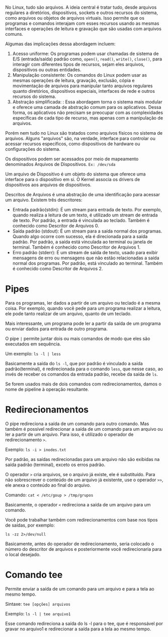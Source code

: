 No Linux, tudo são arquivos. A ideia central é tratar tudo, desde arquivos regulares a diretórios, dispositivos, sockets e outros recursos do sistema, como arquivos ou objetos de arquivos virtuais. Isso permite que os programas e comandos interajam com esses recursos usando as mesmas interfaces e operações de leitura e gravação que são usadas com arquivos comuns. 

Algumas das implicações dessa abordagem incluem:
1. Acesso uniforme: Os programas podem usar chamadas de sistema de E/S (entrada/saída) padrão como, `open()`, `read()`, `write()`, `close()`, para interagir com diferentes tipos de recursos, sejam eles arquivos, dispositivos ou outras entidades.
2. Manipulação consistente: Os comandos do Linux podem usar as mesmas operações de leitura, gravação, exclusão, cópia e movimentação de arquivos para manipular tanto arquivos regulares quanto diretórios, dispositivos especiais, interfaces de rede e outros recursos do sistema.
3. Abstração simplificada: : Essa abordagem torna o sistema mais modular e oferece uma camada de abstração comum para os aplicativos. Dessa forma, os aplicativos não precisam se preocupar com as complexidades específicas de cada tipo de recurso, mas apenas com a manipulação de arquivos.

Porém nem tudo no Linux são tratados como arquivos físicos no sistema de arquivos. Alguns "arquivos" são, na verdade, interface para controlar ou acessar recursos específicos, como dispositivos de hardware ou configurações do sistema.

Os dispositivos podem ser acessados por meio de mapeamento denominados Arquivos de Dispositivos.
`Ex: /dev/sda`

Um arquivo de Dispositivo é um objeto do sistema que oferece uma interface para o dispositivo em si.
O Kernel associa os drivers de dispositivos aos arquivos de dispositivos.

Descritos de Arquivos é uma abstração de uma identificação para acessar um arquivo.
Existem três descritores:
- Entrada padrão(stdin): É um stream para entrada de texto. Por exemplo, quando realiza a leitura de um texto, é utilizado um stream de entrada de texto. Por padrão, a entrada é vinculada ao teclado. Também é conhecido como Descritor de Arquivos 0.
- Saída padrão (stdout): É um stream para a saída normal dos programas. Quando algo ocorre com sucesso, ela é direcionada para a saída padrão. Por padrão, a saída está vinculada ao terminal ou janela de terminal. Também é conhecido como Descritor de Arquivos 1.
- Erro padrão (stderr): É um stream de saída de texto, usado para exibir mensagens de erro ou mensagens que não estão relacionadas a saída normal dos programas. Por padrão, está vinculado ao terminal. Também é conhecido como Descritor de Arquivos 2.


# Pipes

Para os programas, ler dados a partir de um arquivo ou teclado é a mesma coisa. Por exemplo, quando você pede para um programa realizar a leitura, ele pode tanto realizar de um arquivo, quanto de um teclado.

Mais interessante, um programa pode ler a partir da saída de um programa ou enviar dados para entrada de outro programa.

O pipe `|` permite juntar dois ou mais comandos de modo que eles são executados em sequência.

Um exemplo:
`ls -l | less`

Basicamente a saída do `ls -l`, que por padrão é vinculado a saída padrão(terminal),  é redirecionada para o comando `less`, que nesse caso, ao invés de receber os comandos da entrada padrão, recebe da saída de `ls`.

Se forem usados mais de dois comandos com redirecionamentos,  damos o nome de pipeline à operação resultante.


# Redirecionamentos

O pipe redireciona a saída de um comando para outro comando. Mas também é possível redirecionar a saída de um comando para um arquivo ou ler a partir de um arquivo. Para isso, é utilizado o operador de redirecionamento `>`. 

Exemplo:
`ls -i > inodes.txt`

Por padrão, as saídas redirecionadas para um arquivo não são exibidas na saída padrão (terminal), exceto os erros padrão.

O operador `>` cria arquivos, se o arquivo já existe, ele é substituído.  Para não sobrescrever o conteúdo de um arquivo já existente, use o operador `>>`, ele anexa o conteúdo ao final do arquivo.

Comando: `cat < /etc/goup > /tmp/grupos`

Basicamente, o operador `<` redireciona a saída de um arquivo para um comando.

Você pode trabalhar também com redirecionamentos com base nos tipos de saídas, por exemplo: 

`ls -zz 2>/dev/null`

Basicamente, antes do operador de redirecionamento, seria colocado o número do descritor de arquivos e posteriormente você redirecionaria para o local desejado.

# Comando tee

Permite enviar a saída de um comando para um arquivo e para a tela ao mesmo tempo.

Sintaxe:
`tee [opções] arquivos`

Exemplo:
`ls -l | tee arquivo1`

Esse comando redireciona a saída do ls -l para o tee, que é responsável por gravar no arquivo1 e redirecionar a saída para a tela ao mesmo tempo.

